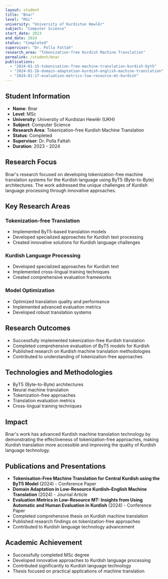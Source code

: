 ```yaml
---
layout: student
title: "Bnar"
level: "MSc"
university: "University of Kurdistan Hewlêr"
subject: "Computer Science"
start_date: 2023
end_date: 2024
status: "Completed"
supervisor: "Dr. Polla Fattah"
research_area: "Tokenization-free Kurdish Machine Translation"
permalink: /student/bnar
publications:
  - "2024-01-15-tokenisation-free-machine-translation-kurdish-byt5"
  - "2024-01-16-domain-adaptation-kurdish-english-machine-translation"
  - "2024-01-17-evaluation-metrics-low-resource-mt-kurdish"
---
```


## Student Information

- **Name**: Bnar
- **Level**: MSc
- **University**: University of Kurdistan Hewlêr (UKH)
- **Subject**: Computer Science
- **Research Area**: Tokenization-free Kurdish Machine Translation
- **Status**: Completed
- **Supervisor**: Dr. Polla Fattah
- **Duration**: 2023 - 2024

## Research Focus

Bnar's research focused on developing tokenization-free machine translation systems for the Kurdish language using ByT5 (Byte-to-Byte) architectures. The work addressed the unique challenges of Kurdish language processing through innovative approaches.

## Key Research Areas

### Tokenization-free Translation
- Implemented ByT5-based translation models
- Developed specialized approaches for Kurdish text processing
- Created innovative solutions for Kurdish language challenges

### Kurdish Language Processing
- Developed specialized approaches for Kurdish text
- Implemented cross-lingual training techniques
- Created comprehensive evaluation frameworks

### Model Optimization
- Optimized translation quality and performance
- Implemented advanced evaluation metrics
- Developed robust translation systems

## Research Outcomes

- Successfully implemented tokenization-free Kurdish translation
- Completed comprehensive evaluation of ByT5 models for Kurdish
- Published research on Kurdish machine translation methodologies
- Contributed to understanding of tokenization-free approaches

## Technologies and Methodologies

- ByT5 (Byte-to-Byte) architectures
- Neural machine translation
- Tokenization-free approaches
- Translation evaluation metrics
- Cross-lingual training techniques

## Impact

Bnar's work has advanced Kurdish machine translation technology by demonstrating the effectiveness of tokenization-free approaches, making Kurdish translation more accessible and improving the quality of Kurdish language technology.

## Publications and Presentations

- **Tokenisation-Free Machine Translation for Central Kurdish using the ByT5 Model** (2024) - Conference Paper
- **Domain Adaptation in Low-Resource Kurdish–English Machine Translation** (2024) - Journal Article
- **Evaluation Metrics in Low-Resource MT: Insights from Using Automatic and Human Evaluation in Kurdish** (2024) - Conference Paper
- Completed comprehensive thesis on Kurdish machine translation
- Published research findings on tokenization-free approaches
- Contributed to Kurdish language technology advancement

## Academic Achievement

- Successfully completed MSc degree
- Developed innovative approaches to Kurdish language processing
- Contributed significantly to Kurdish language technology
- Thesis focused on practical applications of machine translation
